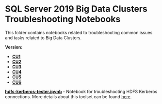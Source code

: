 # SQL Server 2019 Big Data Clusters Troubleshooting Notebooks
This folder contains notebooks related to troubleshooting common issues and tasks related to Big Data Clusters.

**Version:**
* **[CU1](https://github.com/microsoft/tigertoolbox/tree/master/Big-Data-Clusters/CU1/Public/content)**
* **[CU2](https://github.com/microsoft/tigertoolbox/tree/master/Big-Data-Clusters/CU2/Public/content)**
* **[CU3](https://github.com/microsoft/tigertoolbox/tree/master/Big-Data-Clusters/CU3/Public/content)**
* **[CU4](https://github.com/microsoft/tigertoolbox/tree/master/Big-Data-Clusters/CU4/Public/content)**
* **[CU5](https://github.com/microsoft/tigertoolbox/tree/master/Big-Data-Clusters/CU5/Public/content)**
* **[CU6](https://github.com/microsoft/tigertoolbox/tree/master/Big-Data-Clusters/CU6/Public/content)**

**[hdfs-kerberos-tester.ipynb](https://github.com/microsoft/sql-server-samples/blob/master/samples/manage/hdfs-kerberos-tester/hdfs-kerberos-tester.ipynb)** - Notebook for troubleshooting HDFS Kerberos connections. More details about this toolset can be found [here](https://github.com/microsoft/sql-server-samples/tree/master/samples/manage/hdfs-kerberos-tester).
